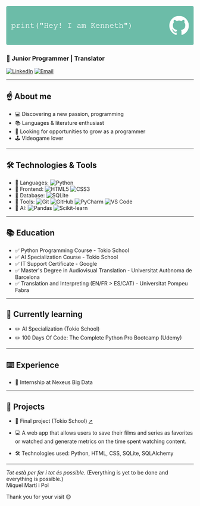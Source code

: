 ![Banner](https://github.com/KennethRomeroLopez/KennethRomeroLopez/blob/main/my_header_gh.png?raw=true)

### 🌱 Junior Programmer | Translator

[![LinkedIn](https://img.shields.io/badge/LinkedIn-Profile-blue?style=flat-square&logo=linkedin)](https://www.linkedin.com/in/kenneth-romero-l%C3%B3pez-50670489/) 
[![Email](https://img.shields.io/badge/Email-Contact-red?style=flat-square)](mailto:krl2@hotmail.com)

---

## :point_up: **About me**
- 💻 Discovering a new passion, programming
- 📚 Languages & literature enthusiast
- 🎯 Looking for opportunities to grow as a programmer
- :joystick: Videogame lover

---

## 🛠️ **Technologies & Tools**
- 🔹 Languages: ![Python](https://img.shields.io/badge/Python_-Intermediate-3776AB?style=flat-square&logo=python&logoColor=white)
- 🔹 Frontend: ![HTML5](https://img.shields.io/badge/HTML5_-Beginner-green?style=flat-square&logo=html5&logoColor=white) ![CSS3](https://img.shields.io/badge/CSS3_-Beginner-green?style=flat-square&logo=css3&logoColor=white)
- 🔹 Database: ![SQLite](https://img.shields.io/badge/SQLite_-Beginner-green?style=flat-square&logo=sqlite&logoColor=white)
- 🔹 Tools: ![Git](https://img.shields.io/badge/Git-F05032?style=flat-square&logo=git&logoColor=white) ![GitHub](https://img.shields.io/badge/GitHub-181717?style=flat-square&logo=github&logoColor=white) ![PyCharm](https://img.shields.io/badge/PyCharm-000000?style=flat-square&logo=pycharm&logoColor=white)
![VS Code](https://img.shields.io/badge/VS%20Code-007ACC?style=flat-square&logo=visual-studio-code&logoColor=white)
- 🔹 AI: ![Pandas](https://img.shields.io/badge/Pandas_-Beginner-green?style=flat-square&logo=Pandas&logoColor=white)  ![Scikit-learn](https://img.shields.io/badge/Scikit_learn-Beginner-green?style=flat-square&logo=scikit-learn&logoColor=white) 


---
## 📚 Education 
- :white_check_mark: Python Programming Course - Tokio School
- :white_check_mark: AI Specialization Course - Tokio School
- :white_check_mark: IT Support Certificate - Google
- :white_check_mark: Master's Degree in Audiovisual Translation - Universitat Autònoma de Barcelona
- :white_check_mark: Translation and Interpreting (EN/FR > ES/CAT) - Universitat Pompeu Fabra

---

## 📖 Currently learning
- ✏️ AI Specialization (Tokio School)
- ✏️ 100 Days Of Code: The Complete Python Pro Bootcamp (Udemy)

---
## :keyboard: Experience
- :floppy_disk: Internship at Nexeus Big Data

---

## 📁 **Projects**
- 🔹 Final project (Tokio School) [↗️](https://github.com/KennethRomeroLopez/proyecto_final.git)

- 💻 A web app that allows users to save their films and series as favorites or watched 
and generate metrics on the time spent watching content. 
- 🛠️ Technologies used: Python, HTML, CSS, SQLite, SQLAlchemy  


---

*Tot està per fer i tot és possible.* (Everything is yet to be done and everything is possible.) 
<br>
Miquel Martí i Pol

Thank you for your visit 😊
